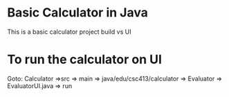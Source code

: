# Basic Calculator in Java
This is a basic calculator project build vs UI

# To run the calculator on UI
Goto: Calculator =>src => main 
=> java/edu/csc413/calculator 
=> Evaluator 
=> EvaluatorUI.java
=> run
